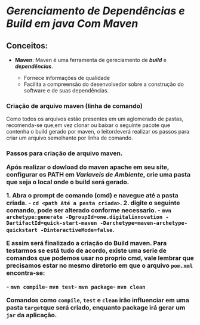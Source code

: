 # *Gerenciamento de Dependências e Build em java Com Maven*

## Conceitos:

- <p><B>Maven</B>: Maven é uma ferramenta de gereciamento de <i><B>build</B></i> e <i><b>dependências</b></i>.</p> 

  - Fornece informações de qualidade  
  - Facilita a compreensão do desenvolvedor sobre a construção do software e de suas dependências.

### Criação de arquivo maven (linha de comando)

<p> 
Como todos os arquivos estão presentes em um aglomerado de pastas, recomenda-se que,em vez clonar ou baixar o seguinte pacote que contenha o build gerado por maven, o leitordeverá realizar os passos para criar um arquivo semelhante por linha de comando.
</p>

### Passos para criação de arquivo maven.<p> Após realizar o dowload do maven apache em seu site, configurar os PATH em <b><i>Variaveis de Ambiente</i></b>, crie uma pasta que seja o local onde o build será gerado.</p>1. Abra o prompt de comando (cmd) e navegue até a pasta criada.   - `cd <path Até a pasta criada>`.  2. digite o seguinte comando, pode ser alterado conforme necessario.   - `mvn archetype:generate -DgroupId=one.digitalinnovation -DartifactId=quick-start-maven -Darchetype=maven-archetype-quickstart -DinteractiveMode=false`.<p>E assim será finalizado a criação do Build maven. Para testarmos se está tudo de acordo, existe uma serie de comandos que podemos usar no proprio cmd, vale lembrar que precisamos estar no mesmo diretorio em que o arquivo <code>pom.xml</code> encontra-se:</p>- `mvn compile`- `mvn test`- `mvn package`- `mvn clean`<p>Comandos como <code>compile</code>, <code>test</code> e <code>clean</code> irão influenciar em uma pasta <code>target</code>que será criado, enquanto package irá gerar um <code>jar</code> da aplicação.</p>